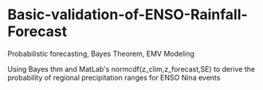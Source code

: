 # Basic-validation-of-ENSO-Rainfall-Forecast
Probabilistic forecasting, Bayes Theorem, EMV Modeling 

Using Bayes thm and MatLab's normcdf(z_clim,z_forecast,SE) to derive the probability of regional precipitation ranges for ENSO Nina events 

